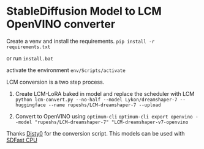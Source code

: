 # StableDiffusion Model to LCM OpenVINO converter

Create a venv and install the requirements.
`pip install -r requirements.txt`

or run `install.bat`

activate the environment
`env/Scripts/activate`

LCM conversion is a two step process.

1. Create LCM-LoRA baked in model and replace the scheduler with LCM
`python lcm-convert.py --no-half --model Lykon/dreamshaper-7 --huggingface --name rupeshs/LCM-dreamshaper-7 --upload`

2. Convert to OpenVINO using `optimum-cli`
`optimum-cli export openvino --model "rupeshs/LCM-dreamshaper-7" "LCM-dreamshaper-v7-openvino`

Thanks [Disty0](https://github.com/Disty0) for the conversion script.
This models can be used with [SDFast CPU](https://github.com/rupeshs/fastsdcpu)